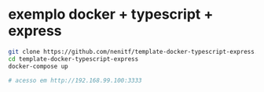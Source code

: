 # exemplo docker + typescript + express
```sh
git clone https://github.com/nenitf/template-docker-typescript-express.git
cd template-docker-typescript-express
docker-compose up

# acesso em http://192.168.99.100:3333
```
